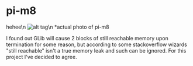 # pi-m8
hehee\n
![alt tag](https://pp.vk.me/c424817/v424817789/1a3/PC2aWPpYRvY.jpg)\n
*actual photo of pi-m8

I found out GLib will cause 2 blocks of still reachable memory upon termination for some reason, but according to some stackoverflow wizards "still reachable" isn't a true memory leak and such can be ignored. For this project I've decided to agree.
